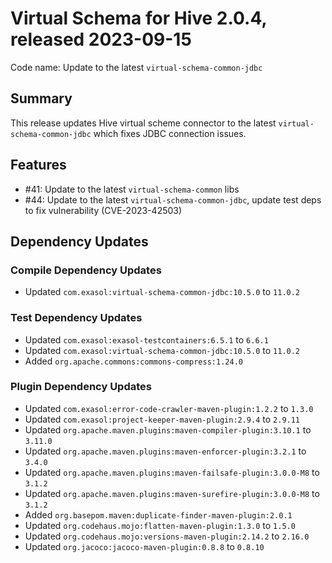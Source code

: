 # Virtual Schema for Hive 2.0.4, released 2023-09-15

Code name: Update to the latest `virtual-schema-common-jdbc`

## Summary

This release updates Hive virtual scheme connector to the latest 
`virtual-schema-common-jdbc` which fixes JDBC connection issues.

## Features

* #41: Update to the latest `virtual-schema-common` libs
* #44: Update to the latest `virtual-schema-common-jdbc`, update test deps to fix vulnerability (CVE-2023-42503)

## Dependency Updates

### Compile Dependency Updates

* Updated `com.exasol:virtual-schema-common-jdbc:10.5.0` to `11.0.2`

### Test Dependency Updates

* Updated `com.exasol:exasol-testcontainers:6.5.1` to `6.6.1`
* Updated `com.exasol:virtual-schema-common-jdbc:10.5.0` to `11.0.2`
* Added `org.apache.commons:commons-compress:1.24.0`

### Plugin Dependency Updates

* Updated `com.exasol:error-code-crawler-maven-plugin:1.2.2` to `1.3.0`
* Updated `com.exasol:project-keeper-maven-plugin:2.9.4` to `2.9.11`
* Updated `org.apache.maven.plugins:maven-compiler-plugin:3.10.1` to `3.11.0`
* Updated `org.apache.maven.plugins:maven-enforcer-plugin:3.2.1` to `3.4.0`
* Updated `org.apache.maven.plugins:maven-failsafe-plugin:3.0.0-M8` to `3.1.2`
* Updated `org.apache.maven.plugins:maven-surefire-plugin:3.0.0-M8` to `3.1.2`
* Added `org.basepom.maven:duplicate-finder-maven-plugin:2.0.1`
* Updated `org.codehaus.mojo:flatten-maven-plugin:1.3.0` to `1.5.0`
* Updated `org.codehaus.mojo:versions-maven-plugin:2.14.2` to `2.16.0`
* Updated `org.jacoco:jacoco-maven-plugin:0.8.8` to `0.8.10`
